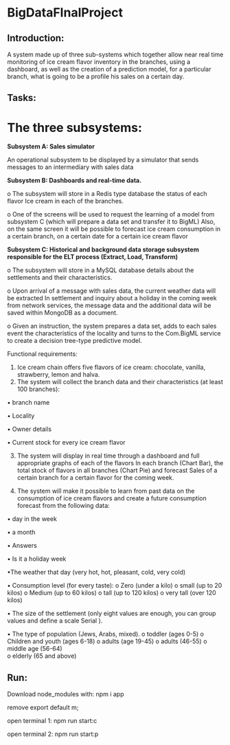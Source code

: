 # BigDataFInalProject

## Introduction:
A system made up of three sub-systems which together allow near real time monitoring of ice cream flavor inventory in the branches, using a dashboard, as well as the creation of a prediction model, for a particular branch, what is going to be a profile his sales on a certain day.




## Tasks:
# The three subsystems:

**Subsystem A: Sales simulator**

An operational subsystem to be displayed by a simulator that sends messages to an intermediary with sales data

**Subsystem B: Dashboards and real-time data.**

o The subsystem will store in a Redis type database the status of each flavor
Ice cream in each of the branches.

o One of the screens will be used to request the learning of a model from subsystem C (which will prepare a data set and transfer it to BigML) Also, on the same screen it will be possible to forecast ice cream consumption in a certain branch, on a certain date for a certain ice cream flavor

**Subsystem C: Historical and background data storage subsystem responsible for the ELT process (Extract, Load, Transform)**

o The subsystem will store in a MySQL database details about the settlements and their characteristics.

o Upon arrival of a message with sales data, the current weather data will be extracted
In settlement and inquiry about a holiday in the coming week from network services, the message data and the additional data will be saved within MongoDB as a document.

o Given an instruction, the system prepares a data set, adds to each sales event the characteristics of the locality and turns to the Com.BigML service to create a decision tree-type predictive model. 

Functional requirements:
1. Ice cream chain offers five flavors of ice cream: chocolate, vanilla, strawberry, lemon and halva.
2. The system will collect the branch data and their characteristics (at least 100 branches):

• branch name

• Locality

• Owner details

• Current stock for every ice cream flavor

3. The system will display in real time through a dashboard and full appropriate graphs of each of the flavors
In each branch (Chart Bar), the total stock of flavors in all branches (Chart Pie) and forecast
Sales of a certain branch for a certain flavor for the coming week.

4. The system will make it possible to learn from past data on the consumption of ice cream flavors and create a future consumption forecast
from the following data:

• day in the week

• a month

• Answers

• Is it a holiday week

•The weather that day (very hot, hot, pleasant, cold, very cold)

• Consumption level (for every taste):
  o Zero (under a kilo)
  o small (up to 20 kilos)
  o Medium (up to 60 kilos)
  o tall (up to 120 kilos)
  o very tall (over 120 kilos)
  
• The size of the settlement (only eight values ​​are enough, you can group values ​​and define a scale
Serial ).

• The type of population (Jews, Arabs, mixed).
  o toddler (ages 0-5)
  o Children and youth (ages 6-18)
  o adults (age 19-45)
  o adults (46-55) 
  o middle age (56-64)  
  o elderly (65 and above)


##  Run:
Download node_modules with: npm i app

remove export default m;

open terminal 1: npm run start:c

open terminal 2: npm run start:p
